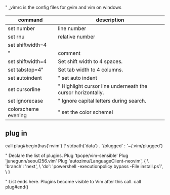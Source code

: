 " _vimrc  is the config files for gvim and vim on windows 


|command | description |
|---|---|
|set number | line number|
|set rnu | relative number |
|set shiftwidth=4 | 
| "  | comment |
|set shiftwidth=4 |  Set shift width to 4 spaces.|
|set tabstop=4" | Set tab width to 4 columns.|
|set autoindent  |" set auto indent |
|set cursorline | " Highlight cursor line underneath the cursor horizontally.|
|set ignorecase | " Ignore capital letters during search.|
|colorscheme evening| " set the color schemeI

## plug in

call plug#begin(has('nvim') ? stdpath('data') . '/plugged' : '~/.vim/plugged')

" Declare the list of plugins.
Plug 'tpope/vim-sensible'
Plug 'junegunn/seoul256.vim'
Plug 'autozimu/LanguageClient-neovim', {
    \ 'branch': 'next',
    \ 'do': 'powershell -executionpolicy bypass -File install.ps1',
    \ }

" List ends here. Plugins become visible to Vim after this call.
call plug#end()



